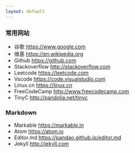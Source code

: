 ```yaml
---
layout: default
---
```


### 常用网站
- 谷歌  <https://www.google.com>
- 维基  <https://en.wikipedia.org>
- Github <https://github.com>
- Stackoverflow  <http://stackoverflow.com>
- Leetcode  <https://leetcode.com>
- Vscode  <https://code.visualstudio.com>
- Linux.cn  <https://linux.cn>
- FreeCodeCamp  <http://www.freecodecamp.com>
- TinyC  <http://pandolia.net/tinyc>

### Markdown
- Markable  <https://markable.in>
- Atom  <https://atom.io>
- Editor.md  <https://pandao.github.io/editor.md>
- Jekyll  <http://jekyll.com>
